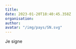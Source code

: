 ```yaml
---
title: 
date: 2023-01-20T18:40:45.358Z
organisation: 
author: 
avatar: "/img/pays/SN.svg"
---
```


Je signe 